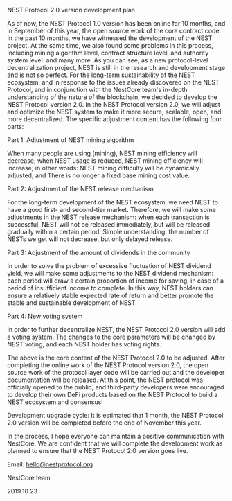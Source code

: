 NEST Protocol 2.0 version development plan

As of now, the NEST Protocol 1.0 version has been online for 10 months, and in September of this year, the open source work of the core contract code. In the past 10 months, we have witnessed the development of the NEST project. At the same time, we also found some problems in this process, including mining algorithm level, contract structure level, and authority system level. and many more. As you can see, as a new protocol-level decentralization project, NEST is still in the research and development stage and is not so perfect. For the long-term sustainability of the NEST ecosystem, and in response to the issues already discovered on the NEST Protocol, and in conjunction with the NestCore team's in-depth understanding of the nature of the blockchain, we decided to develop the NEST Protocol version 2.0. In the NEST Protocol version 2.0, we will adjust and optimize the NEST system to make it more secure, scalable, open, and more decentralized. The specific adjustment content has the following four parts:

Part 1: Adjustment of NEST mining algorithm

When many people are using (mining), NEST mining efficiency will decrease; when NEST usage is reduced, NEST mining efficiency will increase; in other words: NEST mining difficulty will be dynamically adjusted, and There is no longer a fixed base mining cost value.

Part 2: Adjustment of the NEST release mechanism

For the long-term development of the NEST ecosystem, we need NEST to have a good first- and second-tier market. Therefore, we will make some adjustments in the NEST release mechanism: when each transaction is successful, NEST will not be released immediately, but will be released gradually within a certain period. Simple understanding: the number of NESTs we get will not decrease, but only delayed release.

Part 3: Adjustment of the amount of dividends in the community

In order to solve the problem of excessive fluctuation of NEST dividend yield, we will make some adjustments to the NEST dividend mechanism: each period will draw a certain proportion of income for saving, in case of a period of insufficient income to complete. In this way, NEST holders can ensure a relatively stable expected rate of return and better promote the stable and sustainable development of NEST.

Part 4: New voting system

In order to further decentralize NEST, the NEST Protocol 2.0 version will add a voting system. The changes to the core parameters will be changed by NEST voting, and each NEST holder has voting rights.

The above is the core content of the NEST Protocol 2.0 to be adjusted. After completing the online work of the NEST Protocol version 2.0, the open source work of the protocol layer code will be carried out and the developer documentation will be released. At this point, the NEST protocol was officially opened to the public, and third-party developers were encouraged to develop their own DeFi products based on the NEST Protocol to build a NEST ecosystem and consensus!

Development upgrade cycle: It is estimated that 1 month, the NEST Protocol 2.0 version will be completed before the end of November this year.

In the process, I hope everyone can maintain a positive communication with NestCore. We are confident that we will complete the development work as planned to ensure that the NEST Protocol 2.0 version goes live.

Email: hello@nestprotocol.org

NestCore team

2019.10.23
